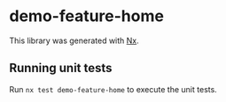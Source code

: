 # demo-feature-home

This library was generated with [Nx](https://nx.dev).

## Running unit tests

Run `nx test demo-feature-home` to execute the unit tests.
